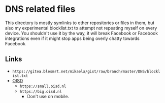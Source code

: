 <!-- @format -->

# DNS related files

This directory is mostly symlinks to other repositories or files in them, but
also my experimental blocklist.txt to attempt not repeating myself on every
device. You shouldn't use it by the way, it will break Facebook or Facebook
integrations even if it might stop apps being overly chatty towards Facebook.

## Links

- `https://gitea.blesmrt.net/mikaela/gist/raw/branch/master/DNS/blocklist.txt`
- [OISD](https://oisd.nl)
  - `https://small.oisd.nl`
  - `https://big.oisd.nl`
    - Don't use on mobile.
